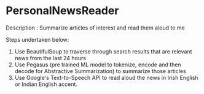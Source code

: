 # PersonalNewsReader
Description : Summarize articles of interest and read them aloud to me

Steps undertaken below:
1. Use BeautifulSoup to traverse through search results that are relevant news from the last 24 hours
2. Use Pegasus (pre trained ML model to tokenize, encode and then decode for Abstractive Summarization) to summarize those articles
3. Use Google's Text-to-Speech API to read aloud the news in Irish English or Indian English accent. 
